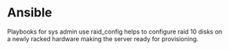 # Ansible
Playbooks for sys admin use
raid_config helps to configure raid 10 disks on a newly racked hardware making the server ready for provisioning.
